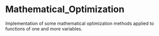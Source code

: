 # Mathematical_Optimization
 Implementation of some mathematical optimization methods applied to functions of one and more variables.
